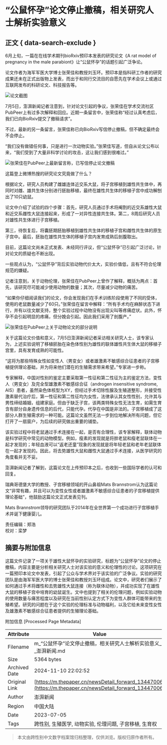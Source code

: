 # “公鼠怀孕”论文停止撤稿，相关研究人士解析实验意义

## 正文 { data-search-exclude }


6月上旬，一篇在在线学术期刊bioRxiv预印本发表的研究论文《A rat model of pregnancy in the male parabiont》让“公鼠怀孕”的话题引起广泛争论。

论文作者为海军军医大学博士张荣佳和教授刘玉环。预印本是指科研工作者的研究成果还未在正式出版物上发表，而出于和同行交流目的自愿先在学术会议上或通过互联网发布的科研论文、科技报告等。

![论文截图](https://imagecloud.thepaper.cn/thepaper/image/141/46/51.jpg)

7月5日，澎湃新闻记者注意到，针对论文引起的争议，张荣佳在学术交流社区PubPeer上有过多次解释和回应。近期一条留言中，张荣佳称“经过认真考虑后，我们已向BioRxiv提交了撤稿请求”。

不过，最新的另一条留言，张荣佳称已向BioRxiv写信停止撤稿，但不确定最终会不会停止。

“我们没有做错任何事，只是进行一次动物实验。”张荣佳写道，但自从论文公布以来，“我们受到了大量非科学讨论的攻击，这让我们感到很难过。”

![张荣佳在PubPeer上最新留言称，已写信停止论文撤稿](https://imagecloud.thepaper.cn/thepaper/image/141/46/50.jpg)

这篇登上微博热搜的研究论文究竟做了什么？

根据论文，研究人员构建了雌雄连体近交系大鼠，将子宫移植到雄性共生体中，再同时对雌、雄共生体分别进行胚胎移植，最终在雄性共生体的移植子宫中成功解刨出了10只幼鼠。

论文中介绍了试验的四个步骤：首先，研究人员通过手术将阉割的近交系雄性大鼠和近交系雌性大鼠连接起来，形成了一对异性连接共生体。第二，8周后研究人员对雄性共生体进行子宫移植。

第三，待恢复后，将囊胚期胚胎移植到雄性共生体的移植子宫和雌性共生体的原生子宫中。最后，胚胎在雄性共生体的移植子宫内发育成熟后剖腹取出。

目前，这篇论文尚未正式发表、未经同行评议，但“公鼠怀孕”已引起广泛讨论，针对论文的质疑也不断出现。

一些观点认为，“公鼠怀孕”背后实验动物代价太大，实验价值低，且有不符合伦理规范的嫌疑。

记者注意到，关于动物伦理，张荣佳在PubPeer上曾作了解释，概括为两点：首先，该研究尽可能减少使用动物的数量；其次，尽量减少动物的痛苦。

“如果你仔细阅读我们的论文，你会发现我们在手术训练阶段使用了不同的受体，使用的老鼠数量减少了60只。”张荣佳在留言中解释：“所有手术均在麻醉状态下进行，并有以往文献支持，整个实验过程中动物没有出现尖叫等疼痛症状。此外，怀孕不会引起明显的疼痛，但分娩会引起。因此我们采用了剖腹产。”

![张荣佳在PubPeer上关于动物论文的部分说明](https://imagecloud.thepaper.cn/thepaper/image/141/46/49.jpg)

关于这篇论文价值和意义，7月5日澎湃新闻记者采访相关研究人士，该专家认为，上述实验说明了移植胚胎在染色体性别为雄性的联体雄性共生体大鼠的移植子宫里，具有发育成熟的可能性。

“这将为那些特殊女性如变性人（男变女）或者雄激素不敏感综合征患者的子宫移植提供理论基础，并为将来他们潜在的生殖需求带来希望。”专家进一步称。

专家解释，中国对性别的鉴定主要采取第一性征和第二性征为主的鉴定方法，变性人（男变女）及完全型雄激素不敏感综合征（androgen insensitive syndrome, AIS）患者，虽然染色体核型为XY，但经过手术切除性腺及生殖道整形，并接受性激素替代治疗后，第一性征和第二性征均为女性，法律承认其女性性别，允许其与男性缔结婚姻，组建家庭。但由于缺乏子宫，该两类特殊女性无法生育，如需生育含有部分自身遗传信息的后代，只能代孕。代孕在中国是非法的。子宫移植成了这部分人群生殖需求的一种可能。这篇论文虽然无法一步到位地解决所有问题，但它打开了一扇窗户，为后续的研究做出重要的铺垫。

该实验过程中将老鼠通过手术连接在一起，是否有合理性，该专家解释，联体动物是科学研究中常见的动物模型。例如，瘦素的发现就是将胖老鼠和瘦老鼠联体在一起才发现的；年轻血液可以“返老还童”现象的发现就是将年轻老鼠和老年老鼠联体在一起才发现的。因此，将去势雄性大鼠和雌性大鼠通过手术连接，从医学研究的角度看并无不妥。

澎湃新闻记者了解到，这篇论文在上传预印本之后，也收到一些国际学者的认可和回复。

瑞典哥德堡大学的教授、子宫移植领域的开山鼻祖Mats Brannstrom认为这篇论文“非常有趣，并且可以为变性女性或者雄激素不敏感综合征患者的子宫移植提供理论基础”，他鼓励这篇论文正式发表见刊。

Mats Brannstrom领导的研究团队于2014年在全世界第一个成功进行子宫移植手术并诞下健康婴儿。

责任编辑：郑浩  
校对：栾梦

## 摘要与附加信息

<!-- tcd_abstract -->
这篇文件记录了一项关于雄性大鼠怀孕的实验研究，标题为“公鼠怀孕”论文的停止撤稿，内容主要是分析相关研究人士对该实验的意义和伦理性的讨论。这项研究在一篇预印本论文中发表，引起了公众与学术界对于该实验的广泛争议。实验的研究团队是由海军军医大学的博士张荣佳和教授刘玉环组成。论文中，研究者们展示了如何通过手术将雌性和去势雄性大鼠连接（称为联体动物），并成功实现了在雄性大鼠的移植子宫中培育的幼鼠诞生。文中也提到了相关的伦理问题，例如实验动物的使用数量与痛苦程度以及研究在当前性别认定方式下为变性人群体可能带来的生殖希望。研究的问题在于这个实验的伦理标准与动物福利，以及它给未来变性女性及雄激素不敏感综合征患者提供的生殖理论基础。
<!-- tcd_abstract_end -->

附加信息 [Processed Page Metadata]

| Attribute       | Value                                  |
|-----------------|----------------------------------------|
| Filename        | m_“公鼠怀孕”论文停止撤稿，相关研究人士解析实验意义_-_澎湃新闻.md                             |
| Size            | 5364 bytes                           |
| Archived Date   | 2024-11-10 22:02:52                             |
| Original Link   | [https://m.thepaper.cn/newsDetail_forward_13447006](https://m.thepaper.cn/newsDetail_forward_13447006)                       |
| Author          | 澎湃新闻                               |
| Region          | 中国大陆                               |
| Date            | 2023-07-05                                 |
| Tags            | 跨性别, 生殖医学, 动物实验, 伦理问题, 子宫移植, 生育权                                 |
>
> 本文由跨性别中文数字档案馆归档整理，仅供浏览。版权归原作者所有。
>